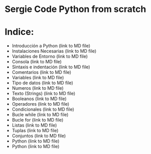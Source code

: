 # Sergie Code Python from scratch

# Indice:

 - Introducción a Python (link to MD file)
 - Instalaciones Necesarias (link to MD file)
 - Variables de Entorno (link to MD file)
 - Consola (link to MD file)
 - Sintaxis e indentación (link to MD file)
 - Comentarios (link to MD file)
 - Variables (link to MD file)
 - Tipo de datos (link to MD file)
 - Numeros (link to MD file)
 - Texto (Strings) (link to MD file)
 - Booleanos (link to MD file)
 - Operadores (link to MD file)
 - Condicionales (link to MD file)
 - Bucle while (link to MD file)
 - Bucle for (link to MD file)
 - Listas (link to MD file)
 - Tuplas (link to MD file)
 - Conjuntos (link to MD file)
 - Python (link to MD file)
 - Python (link to MD file)
